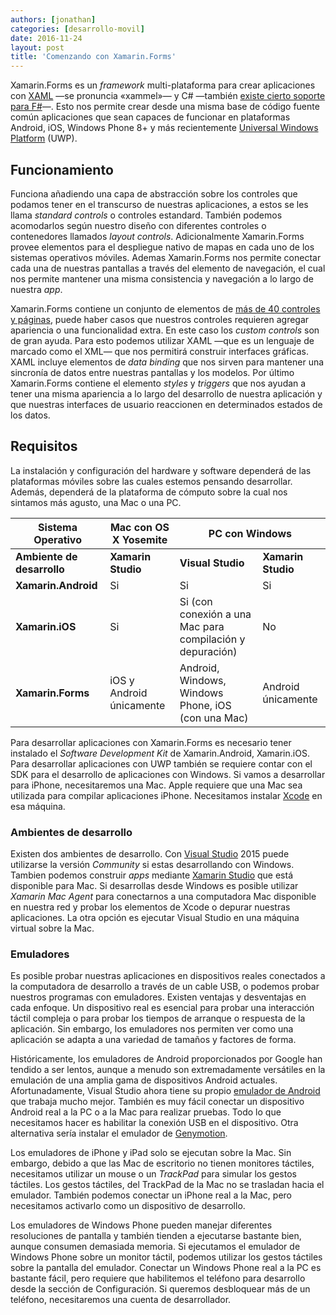 ```yaml
---
authors: [jonathan]
categories: [desarrollo-movil]
date: 2016-11-24
layout: post
title: 'Comenzando con Xamarin.Forms'
---
```


Xamarin.Forms es un *framework* multi-plataforma para crear aplicaciones con [XAML](https://msdn.microsoft.com/en-us/library/cc295302.aspx) —se pronuncia «xammel»— y C# —también [existe cierto soporte para F#](http://www.charlespetzold.com/blog/2015/10/Writing-Xamarin-Forms-Apps-in-FSharp.html)—. Esto nos permite crear desde una misma base de código fuente común  aplicaciones que sean capaces de funcionar en plataformas Android, iOS, Windows Phone 8+ y más recientemente [Universal Windows Platform](https://msdn.microsoft.com/en-us/windows/uwp/get-started/whats-a-uwp) (UWP).<!--more-->

## Funcionamiento

Funciona añadiendo una capa de abstracción sobre los controles que podamos tener en el transcurso de nuestras aplicaciones, a estos se les llama *standard controls* o  controles estandard. También podemos acomodarlos según nuestro diseño con diferentes controles o contenedores llamados *layout controls*. Adicionalmente Xamarin.Forms provee elementos para el despliegue nativo de mapas en cada uno de los sistemas operativos móviles. Ademas Xamarin.Forms nos permite conectar cada una de nuestras pantallas a través del elemento de navegación, el cual nos permite mantener una misma consistencia y navegación a lo largo de nuestra *app*. 

Xamarin.Forms contiene un conjunto de elementos de [más de 40 controles y páginas](https://developer.xamarin.com/guides/xamarin-forms/controls/), puede haber casos que nuestros controles requieren agregar apariencia o una funcionalidad extra. En este caso los *custom controls* son de gran ayuda. Para esto podemos utilizar XAML —que es un lenguaje de marcado como el XML— que nos permitirá construir interfaces gráficas. XAML incluye elementos de *data binding* que nos sirven para mantener una sincronía de datos entre nuestras pantallas y los modelos. Por último Xamarin.Forms contiene el elemento *styles* y *triggers* que nos ayudan a tener una misma apariencia a lo largo del desarrollo de nuestra aplicación y que nuestras interfaces de usuario reaccionen en determinados estados de los datos.

## Requisitos

La instalación y configuración del hardware y software dependerá de las plataformas móviles sobre las cuales estemos pensando desarrollar. Además, dependerá de la plataforma de cómputo sobre la cual nos sintamos más agusto, una Mac o una PC.

<div class="table-responsive">
	<table class="table">
		<thead>
			<tr>
				<th>
					Sistema Operativo
				</th>
				<th>
					Mac con OS X Yosemite
				</th>
				<th colspan="2">
					PC con Windows
				</th>
			</tr>
		</thead>
		<tbody>
			<tr>
				<td>
					<b>Ambiente de desarrollo</b>
				</td>
				<td>
					<b>Xamarin Studio</b>
				</td>
				<td>
					<b>Visual Studio</b>
				</td>
				<td>
					<b>Xamarin Studio</b>
				</td>
			</tr>
			<tr>
				<td>
					<b>Xamarin.Android</b>
				</td>
				<td>
					Si
				</td>
				<td>
					Si
				</td>
				<td>
					Si
				</td>
			</tr>
			<tr>
				<td>
					<b>Xamarin.iOS</b>
				</td>
				<td>
					Si
				</td>
				<td>
					Si (con conexión a una Mac para compilación y depuración)
				</td>
				<td>
					No
				</td>
			</tr>
			<tr>
				<td>
					<b>Xamarin.Forms</b>
				</td>
				<td>
					iOS y Android únicamente
				</td>
				<td>
					Android, Windows, Windows Phone, iOS (con una Mac)
				</td>
				<td>
					Android 
	únicamente
				</td>
			</tr>
		</tbody>
	</table>
</div>

Para desarrollar aplicaciones con Xamarin.Forms es necesario tener instalado el *Software Development Kit* de Xamarin.Android, Xamarin.iOS. Para desarrollar aplicaciones con UWP también se requiere contar con el SDK para el desarrollo de aplicaciones con Windows. Si vamos a desarrollar para iPhone, necesitaremos una Mac. Apple requiere que una Mac sea utilizada para compilar aplicaciones iPhone. Necesitamos instalar [Xcode](https://developer.apple.com/xcode/) en esa máquina.

### Ambientes de desarrollo

Existen dos ambientes de desarrollo. Con [Visual Studio](https://www.visualstudio.com/) 2015 puede utilizarse la versión *Community* si estas desarrollando con Windows. Tambien podemos construir *apps* mediante [Xamarin Studio](https://www.xamarin.com/studio) que está disponible para Mac. Si desarrollas desde Windows es posible utilizar *Xamarin Mac Agent* para conectarnos a una computadora Mac disponible en nuestra red y probar los elementos de Xcode o depurar nuestras aplicaciones. La otra opción es ejecutar Visual Studio en una máquina virtual sobre la Mac.

### Emuladores

Es posible probar nuestras aplicaciones en dispositivos reales conectados a la computadora de desarrollo a través de un cable USB, o podemos probar nuestros programas con emuladores. Existen ventajas y desventajas en cada enfoque. Un dispositivo real es esencial para probar una interacción táctil compleja o para probar los tiempos de arranque o respuesta de la aplicación. Sin embargo, los emuladores nos permiten ver como una aplicación se adapta a una variedad de tamaños y factores de forma.

Históricamente, los emuladores de Android proporcionados por Google han tendido a ser lentos, aunque a menudo son extremadamente versátiles en la emulación de una amplia gama de dispositivos Android actuales. Afortunadamente, Visual Studio ahora tiene su propio [emulador de Android](https://www.visualstudio.com/vs/msft-android-emulator/) que trabaja mucho mejor. También es muy fácil conectar un dispositivo Android real a la PC o a la Mac para realizar pruebas. Todo lo que necesitamos hacer es habilitar la conexión USB en el dispositivo. Otra alternativa sería instalar el emulador de [Genymotion](https://www.genymotion.com/).

Los emuladores de iPhone y iPad solo se ejecutan sobre la Mac. Sin embargo, debido a que las Mac de escritorio no tienen monitores táctiles, necesitamos utilizar un mouse o un *TrackPad* para simular los gestos táctiles. Los gestos táctiles, del TrackPad de la Mac no se trasladan hacia el emulador. También podemos conectar un iPhone real a la Mac, pero necesitamos activarlo como un dispositivo de desarrollo.

Los emuladores de Windows Phone pueden manejar diferentes resoluciones de pantalla y también tienden a ejecutarse bastante bien, aunque consumen demasiada memoria. Si ejecutamos el emulador de Windows Phone sobre un monitor táctil, podemos utilizar los gestos táctiles sobre la pantalla del emulador. Conectar un Windows Phone real a la PC es bastante fácil, pero requiere que habilitemos el teléfono para desarrollo desde la sección de Configuración. Si queremos desbloquear más de un teléfono, necesitaremos una cuenta de desarrollador.